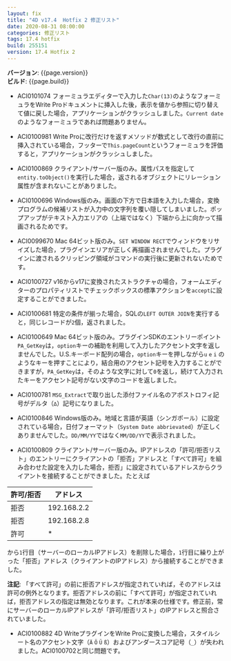 ```yaml
---
layout: fix
title: "4D v17.4  Hotfix 2 修正リスト"
date: 2020-08-31 08:00:00
categories: 修正リスト
tags: 17.4 hotfix  
build: 255151
version: 17.4 Hotfix 2
---
```


**バージョン**: {{page.version}}  
**ビルド**: {{page.build}}  

* ACI0101074 フォーミュラエディターで入力した``Char(13)``のようなフォーミュラをWrite Proドキュメントに挿入した後，表示を値から参照に切り替えて値に戻した場合，アプリケーションがクラッシュしました。``Current date``のようなフォーミュラであれば問題ありません。

* ACI0100981 Write Proに改行だけを返すメソッドが数式として改行の直前に挿入されている場合，フッターで``This.pageCount``というフォーミュラを評価すると，アプリケーションがクラッシュしました。

* ACI0100869 クライアント/サーバー版のみ。属性パスを指定して``entity.toObject()``を実行した場合，返されるオブジェクトにリレーション属性が含まれないことがありました。

* ACI0100696 Windows版のみ。画面の下方で日本語を入力した場合，変換プログラムの候補リストが入力中の文字列を覆い隠してしまいました。ポップアップがテキスト入力エリアの（上端ではなく）下端から上に向かって描画されるためです。

* ACI0099670 Mac 64ビット版のみ。``SET WINDOW RECT``でウィンドウをリサイズした場合，プラグインエリアが正しく再描画されませんでした。プラグインに渡されるクリッピング領域がコマンドの実行後に更新されないためです。

* ACI0100727 v16からv17に変換されたストラクチャの場合，フォームエディターのプロパティリストでチェックボックスの標準アクションを``accept``に設定することができました。

* ACI0100681 特定の条件が揃った場合，SQLの``LEFT OUTER JOIN``を実行すると，同じレコードが``2``個，返されました。

* ACI0100649 Mac 64ビット版のみ。プラグインSDKのエントリーポイント``PA_GetKey``は，``option``キーの補助を利用して入力したアクセント文字を返しませんでした。U.S.キーボード配列の場合，``option``キーを押しながら``u`` ``e`` ``i`` のようなキーを押すことにより，結合用のアクセント記号を入力することができますが，``PA_GetKey``は，そのような文字に対して``0``を返し，続けて入力されたキーをアクセント記号がない文字のコードを返しました。

* ACI0100781 ``MSG_Extract``で取り出した添付ファイル名のアポストロフィ記号がデルタ（``∆``）記号になりました。

* ACI0100846 Windows版のみ。地域と言語が英語（シンガポール）に設定されている場合，日付フォーマット（``System Date abbrievated``）が正しくありませんでした。``DD/MM/YY``ではなく``MM/DD/YY``で表示されました。

* ACI0100809 クライアント/サーバー版のみ。IPアドレスの「許可/拒否リスト」のエントリーにクライアントの「拒否」アドレスと「すべて許可」を組み合わせた設定を入力した場合，拒否」に設定されているアドレスからクライアントを接続することができました。たとえば

| 許可/拒否 | アドレス |
| - | - |
| 拒否 | 192.168.2.2 |
| 拒否 | 192.168.2.8 |
| 許可 | * |

から``1``行目（サーバーのローカルIPアドレス）を削除した場合，``1``行目に繰り上がった「拒否」アドレス（クライアントのIPアドレス）から接続することができました。

**注記**: 「すべて許可」の前に拒否アドレスが指定されていれば，そのアドレスは許可の例外となります。拒否アドレスの前に「すべて許可」が指定されていれば，拒否アドレスの指定は無効となります。これが本来の仕様です。修正前，常にサーバーのローカルIPアドレスが「許可/拒否リスト」のIPアドレスと照合されていました。

* ACI0100882 4D WriteプラグインをWrite Proに変換した場合，スタイルシート名のアクセント文字（``Ä`` ``Ö`` ``Ü`` ``ß``）およびアンダースコア記号（``_``）が失われました。ACI0100702と同じ問題です。
